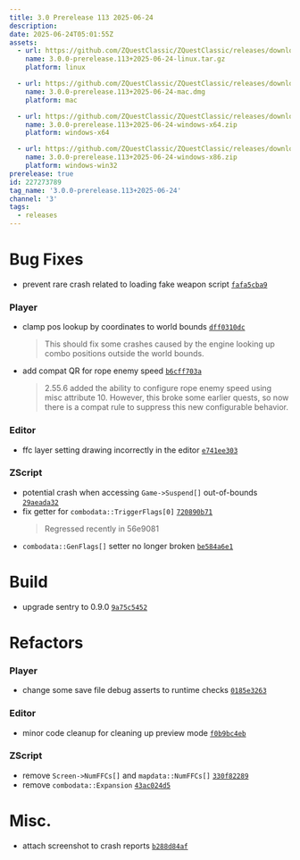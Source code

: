 ```yaml
---
title: 3.0 Prerelease 113 2025-06-24
description: 
date: 2025-06-24T05:01:55Z
assets: 
  - url: https://github.com/ZQuestClassic/ZQuestClassic/releases/download/3.0.0-prerelease.113%2B2025-06-24/3.0.0-prerelease.113%2B2025-06-24-linux.tar.gz
    name: 3.0.0-prerelease.113+2025-06-24-linux.tar.gz
    platform: linux

  - url: https://github.com/ZQuestClassic/ZQuestClassic/releases/download/3.0.0-prerelease.113%2B2025-06-24/3.0.0-prerelease.113%2B2025-06-24-mac.dmg
    name: 3.0.0-prerelease.113+2025-06-24-mac.dmg
    platform: mac

  - url: https://github.com/ZQuestClassic/ZQuestClassic/releases/download/3.0.0-prerelease.113%2B2025-06-24/3.0.0-prerelease.113%2B2025-06-24-windows-x64.zip
    name: 3.0.0-prerelease.113+2025-06-24-windows-x64.zip
    platform: windows-x64

  - url: https://github.com/ZQuestClassic/ZQuestClassic/releases/download/3.0.0-prerelease.113%2B2025-06-24/3.0.0-prerelease.113%2B2025-06-24-windows-x86.zip
    name: 3.0.0-prerelease.113+2025-06-24-windows-x86.zip
    platform: windows-win32
prerelease: true
id: 227273789
tag_name: '3.0.0-prerelease.113+2025-06-24'
channel: '3'
tags:
  - releases
---
```





# Bug Fixes

- prevent rare crash related to loading fake weapon script [`fafa5cba9`](https://github.com/ZQuestClassic/ZQuestClassic/commit/fafa5cba970453584766fcf419ef03fdf7e87cd0)

### Player

- clamp pos lookup by coordinates to world bounds [`dff0310dc`](https://github.com/ZQuestClassic/ZQuestClassic/commit/dff0310dc50cb3a2d1a6e40bd90ae57ced527d16)
   &nbsp;
   >This should fix some crashes caused by the engine looking up combo positions outside the world bounds. 
   >
- add compat QR for rope enemy speed [`b6cff703a`](https://github.com/ZQuestClassic/ZQuestClassic/commit/b6cff703a24b0bb92a90ca881f1f3aa1d9507dc8)
   &nbsp;
   >2.55.6 added the ability to configure rope enemy speed using misc
   >attribute 10. However, this broke some earlier quests, so now there is
   >a compat rule to suppress this new configurable behavior.
   >

### Editor

- ffc layer setting drawing incorrectly in the editor [`e741ee303`](https://github.com/ZQuestClassic/ZQuestClassic/commit/e741ee303248ef428a881d433730f1c6fad93d5f)

### ZScript

- potential crash when accessing `Game->Suspend[]` out-of-bounds [`29aeada32`](https://github.com/ZQuestClassic/ZQuestClassic/commit/29aeada32d2405786f72644fb1c62fddbbd19dd9)
- fix getter for `combodata::TriggerFlags[0]` [`720890b71`](https://github.com/ZQuestClassic/ZQuestClassic/commit/720890b71861577f0ae1afdfd9a890987a395f52)
   &nbsp;
   >Regressed recently in 56e9081 
   >
- `combodata::GenFlags[]` setter no longer broken [`be584a6e1`](https://github.com/ZQuestClassic/ZQuestClassic/commit/be584a6e1081af3b83e844ebf619d92df76eef48)

# Build

- upgrade sentry to 0.9.0 [`9a75c5452`](https://github.com/ZQuestClassic/ZQuestClassic/commit/9a75c5452b9837bf6ac84a0441728e9e513ff422)

# Refactors

### Player

- change some save file debug asserts to runtime checks [`0185e3263`](https://github.com/ZQuestClassic/ZQuestClassic/commit/0185e326319fe3334074b729d160e1ea922f7ca9)

### Editor

- minor code cleanup for cleaning up preview mode [`f0b9bc4eb`](https://github.com/ZQuestClassic/ZQuestClassic/commit/f0b9bc4ebd10d47a2f387279e9d3479b028b250a)

### ZScript

- remove `Screen->NumFFCs[]` and `mapdata::NumFFCs[]` [`330f82289`](https://github.com/ZQuestClassic/ZQuestClassic/commit/330f822898818eb81e4c92c1b86bd93db911bba2)
- remove `combodata::Expansion` [`43ac024d5`](https://github.com/ZQuestClassic/ZQuestClassic/commit/43ac024d55475f5717b8cc29454c4703a6d3f881)

# Misc.

- attach screenshot to crash reports [`b288d84af`](https://github.com/ZQuestClassic/ZQuestClassic/commit/b288d84af1267729d4a39dc7c0f5005b86b3bddb)

